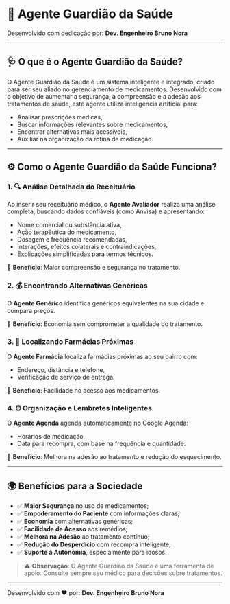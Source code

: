 # 🤖 Agente Guardião da Saúde

Desenvolvido com dedicação por: **Dev. Engenheiro Bruno Nora**  

---

## 🩺 O que é o Agente Guardião da Saúde?

O Agente Guardião da Saúde é um sistema inteligente e integrado, criado para ser seu aliado no gerenciamento de medicamentos. Desenvolvido com o objetivo de aumentar a segurança, a compreensão e a adesão aos tratamentos de saúde, este agente utiliza inteligência artificial para:

- Analisar prescrições médicas,
- Buscar informações relevantes sobre medicamentos,
- Encontrar alternativas mais acessíveis,
- Auxiliar na organização da rotina de medicação.

---

## ⚙️ Como o Agente Guardião da Saúde Funciona?

### 1. 🔍 Análise Detalhada do Receituário

Ao inserir seu receituário médico, o **Agente Avaliador** realiza uma análise completa, buscando dados confiáveis (como Anvisa) e apresentando:

- Nome comercial ou substância ativa,
- Ação terapêutica do medicamento,
- Dosagem e frequência recomendadas,
- Interações, efeitos colaterais e contraindicações,
- Explicações simplificadas para termos técnicos.

📌 **Benefício**: Maior compreensão e segurança no tratamento.

### 2. 💰 Encontrando Alternativas Genéricas

O **Agente Genérico** identifica genéricos equivalentes na sua cidade e compara preços.

📌 **Benefício**: Economia sem comprometer a qualidade do tratamento.

### 3. 🏪 Localizando Farmácias Próximas

O **Agente Farmácia** localiza farmácias próximas ao seu bairro com:

- Endereço, distância e telefone,
- Verificação de serviço de entrega.

📌 **Benefício**: Facilidade no acesso aos medicamentos.

### 4. ⏰ Organização e Lembretes Inteligentes

O **Agente Agenda** agenda automaticamente no Google Agenda:

- Horários de medicação,
- Data para recompra, com base na frequência e quantidade.

📌 **Benefício**: Melhora na adesão ao tratamento e redução do esquecimento.

---

## 🌍 Benefícios para a Sociedade

- ✅ **Maior Segurança** no uso de medicamentos;
- ✅ **Empoderamento do Paciente** com informações claras;
- ✅ **Economia** com alternativas genéricas;
- ✅ **Facilidade de Acesso** aos remédios;
- ✅ **Melhora na Adesão** ao tratamento contínuo;
- ✅ **Redução do Desperdício** com recompra inteligente;
- ✅ **Suporte à Autonomia**, especialmente para idosos.

> ⚠️ **Observação**: O Agente Guardião da Saúde é uma ferramenta de apoio. Consulte sempre seu médico para decisões sobre tratamentos.

---

Desenvolvido com ❤️ por: **Dev. Engenheiro Bruno Nora**  
